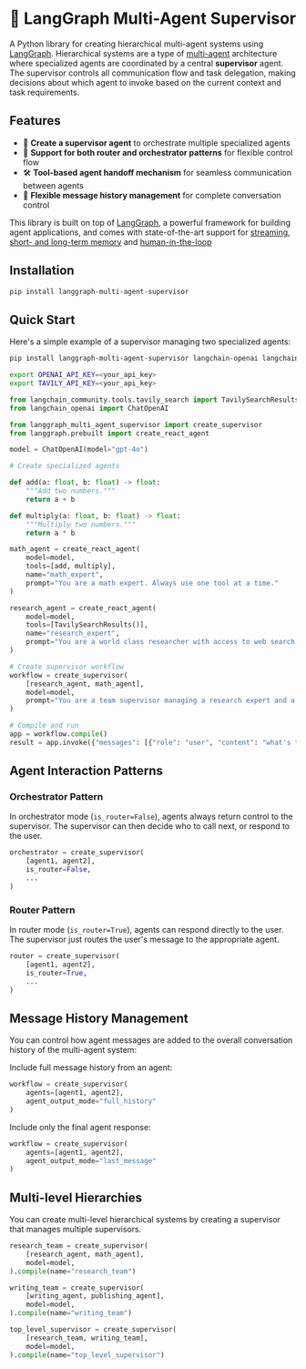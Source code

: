 # 🤖 LangGraph Multi-Agent Supervisor

A Python library for creating hierarchical multi-agent systems using [LangGraph](https://github.com/langchain-ai/langgraph). Hierarchical systems are a type of [multi-agent](https://langchain-ai.github.io/langgraph/concepts/multi_agent) architecture where specialized agents are coordinated by a central **supervisor** agent. The supervisor controls all communication flow and task delegation, making decisions about which agent to invoke based on the current context and task requirements.

## Features

- 🤖 **Create a supervisor agent** to orchestrate multiple specialized agents
- 🔄 **Support for both router and orchestrator patterns** for flexible control flow
- 🛠️ **Tool-based agent handoff mechanism** for seamless communication between agents
- 📝 **Flexible message history management** for complete conversation control

This library is built on top of [LangGraph](https://github.com/langchain-ai/langgraph), a powerful framework for building agent applications, and comes with state-of-the-art support for [streaming](https://langchain-ai.github.io/langgraph/how-tos/#streaming), [short- and long-term memory](https://langchain-ai.github.io/langgraph/concepts/memory/) and [human-in-the-loop](https://langchain-ai.github.io/langgraph/concepts/human_in_the_loop/)

## Installation

```bash
pip install langgraph-multi-agent-supervisor
```

## Quick Start

Here's a simple example of a supervisor managing two specialized agents:

```bash
pip install langgraph-multi-agent-supervisor langchain-openai langchain-community

export OPENAI_API_KEY=<your_api_key>
export TAVILY_API_KEY=<your_api_key>
```

```python
from langchain_community.tools.tavily_search import TavilySearchResults
from langchain_openai import ChatOpenAI

from langgraph_multi_agent_supervisor import create_supervisor
from langgraph.prebuilt import create_react_agent

model = ChatOpenAI(model="gpt-4o")

# Create specialized agents

def add(a: float, b: float) -> float:
    """Add two numbers."""
    return a + b

def multiply(a: float, b: float) -> float:
    """Multiply two numbers."""
    return a * b

math_agent = create_react_agent(
    model=model,
    tools=[add, multiply],
    name="math_expert",
    prompt="You are a math expert. Always use one tool at a time."
)

research_agent = create_react_agent(
    model=model,
    tools=[TavilySearchResults()],
    name="research_expert",
    prompt="You are a world class researcher with access to web search. Do not do any math."
)

# Create supervisor workflow
workflow = create_supervisor(
    [research_agent, math_agent],
    model=model,
    prompt="You are a team supervisor managing a research expert and a math expert.",
)

# Compile and run
app = workflow.compile()
result = app.invoke({"messages": [{"role": "user", "content": "what's the combined headcount of the FAANG companies in 2024?"}]})
```

## Agent Interaction Patterns

### Orchestrator Pattern

In orchestrator mode (`is_router=False`), agents always return control to the supervisor. The supervisor can then decide who to call next, or respond to the user.

```python
orchestrator = create_supervisor(
    [agent1, agent2],
    is_router=False,
    ...
)
```

### Router Pattern

In router mode (`is_router=True`), agents can respond directly to the user. The supervisor just routes the user's message to the appropriate agent.

```python
router = create_supervisor(
    [agent1, agent2],
    is_router=True,
    ...
)
```

## Message History Management

You can control how agent messages are added to the overall conversation history of the multi-agent system:

Include full message history from an agent:

```python
workflow = create_supervisor(
    agents=[agent1, agent2],
    agent_output_mode="full_history"
)
```

Include only the final agent response:

```python
workflow = create_supervisor(
    agents=[agent1, agent2],
    agent_output_mode="last_message"
)
```

## Multi-level Hierarchies

You can create multi-level hierarchical systems by creating a supervisor that manages multiple supervisors.

```python
research_team = create_supervisor(
    [research_agent, math_agent],
    model=model,
).compile(name="research_team")

writing_team = create_supervisor(
    [writing_agent, publishing_agent],
    model=model,
).compile(name="writing_team")

top_level_supervisor = create_supervisor(
    [research_team, writing_team],
    model=model,
).compile(name="top_level_supervisor")
```